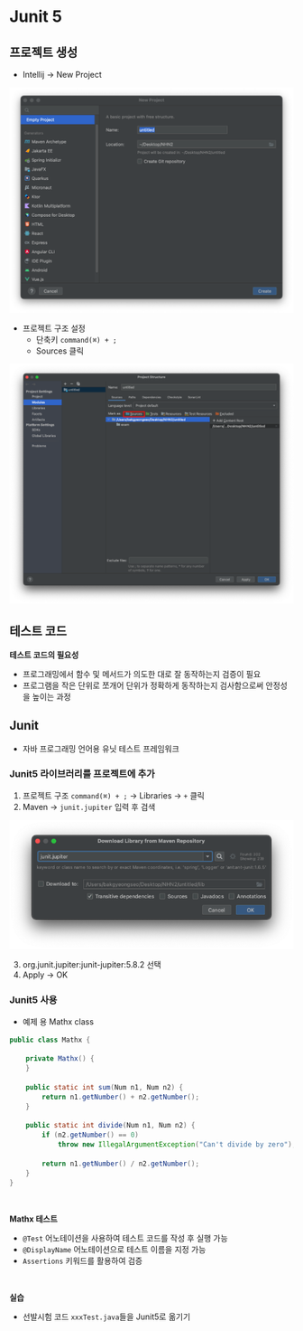 # Junit 5

## 프로젝트 생성

- Intellij -> New Project 

![프로젝트 생성](./images/20.png)

- 프로젝트 구조 설정 
    - 단축키 `command(⌘) + ;`
    - Sources 클릭

![Sources 설정](./images/21.png)


## 테스트 코드

**테스트 코드의 필요성**
- 프로그래밍에서 함수 및 메서드가 의도한 대로 잘 동작하는지 검증이 필요
- 프로그램을 작은 단위로 쪼개어 단위가 정확하게 동작하는지 검사함으로써 안정성을 높이는 과정


## Junit
- 자바 프로그래밍 언어용 유닛 테스트 프레임워크


### Junit5 라이브러리를 프로젝트에 추가

1. 프로젝트 구조 `command(⌘) + ;` -> Libraries -> `+` 클릭
2. Maven -> `junit.jupiter` 입력 후 검색

![junit](./images/22.png)

3. org.junit.jupiter:junit-jupiter:5.8.2 선택
4. Apply -> OK


### Junit5 사용

- 예제 용 Mathx class


```java
public class Mathx {

    private Mathx() {
    }

    public static int sum(Num n1, Num n2) {
        return n1.getNumber() + n2.getNumber();
    }

    public static int divide(Num n1, Num n2) {
        if (n2.getNumber() == 0)
            throw new IllegalArgumentException("Can't divide by zero");

        return n1.getNumber() / n2.getNumber();
    }
}
```

<br/>

**Mathx 테스트**

- `@Test` 어노테이션을 사용하여 테스트 코드를 작성 후 실행 가능
- `@DisplayName` 어노테이션으로 테스트 이름을 지정 가능
- `Assertions` 키워드를 활용하여 검증


<br/>

**실습**
- 선발시험 코드 `xxxTest.java`들을 Junit5로 옮기기






